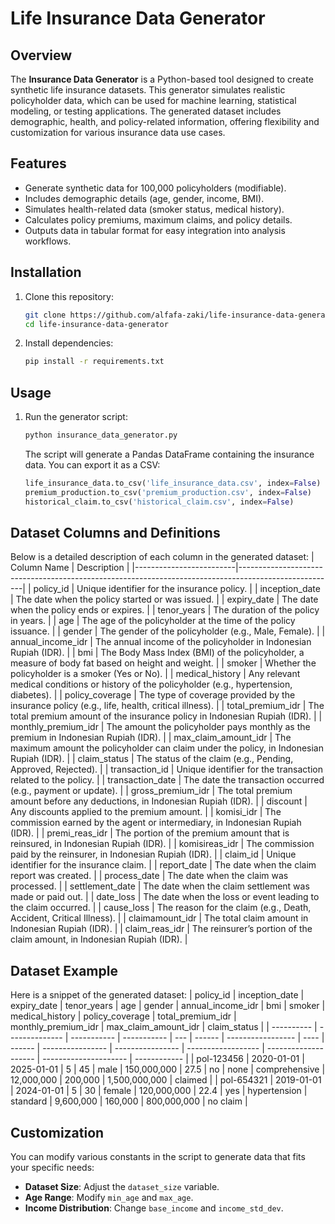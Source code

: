 # Life Insurance Data Generator

## Overview
The **Insurance Data Generator** is a Python-based tool designed to create synthetic life insurance datasets. This generator simulates realistic policyholder data, which can be used for machine learning, statistical modeling, or testing applications. The generated dataset includes demographic, health, and policy-related information, offering flexibility and customization for various insurance data use cases.

## Features
- Generate synthetic data for 100,000 policyholders (modifiable).
- Includes demographic details (age, gender, income, BMI).
- Simulates health-related data (smoker status, medical history).
- Calculates policy premiums, maximum claims, and policy details.
- Outputs data in tabular format for easy integration into analysis workflows.

## Installation
1. Clone this repository:
   ```bash
   git clone https://github.com/alfafa-zaki/life-insurance-data-generator.git
   cd life-insurance-data-generator
   
2. Install dependencies:
   ```bash
   pip install -r requirements.txt

## Usage
1. Run the generator script:
   ```bash
   python insurance_data_generator.py
   ```
   The script will generate a Pandas DataFrame containing the insurance data. You can export it as a CSV:
   ```python
   life_insurance_data.to_csv('life_insurance_data.csv', index=False)
   premium_production.to_csv('premium_production.csv', index=False)
   historical_claim.to_csv('historical_claim.csv', index=False)
   ```

## Dataset Columns and Definitions
Below is a detailed description of each column in the generated dataset:
| Column Name             | Description                                                                                          |
|-------------------------|------------------------------------------------------------------------------------------------------|
| policy_id               | Unique identifier for the insurance policy.                                                          |
| inception_date          | The date when the policy started or was issued.                                                      |
| expiry_date             | The date when the policy ends or expires.                                                            |
| tenor_years             | The duration of the policy in years.                                                                  |
| age                     | The age of the policyholder at the time of the policy issuance.                                      |
| gender                  | The gender of the policyholder (e.g., Male, Female).                                                 |
| annual_income_idr       | The annual income of the policyholder in Indonesian Rupiah (IDR).                                    |
| bmi                     | The Body Mass Index (BMI) of the policyholder, a measure of body fat based on height and weight.     |
| smoker                  | Whether the policyholder is a smoker (Yes or No).                                                    |
| medical_history         | Any relevant medical conditions or history of the policyholder (e.g., hypertension, diabetes).       |
| policy_coverage         | The type of coverage provided by the insurance policy (e.g., life, health, critical illness).         |
| total_premium_idr       | The total premium amount of the insurance policy in Indonesian Rupiah (IDR).                         |
| monthly_premium_idr     | The amount the policyholder pays monthly as the premium in Indonesian Rupiah (IDR).                   |
| max_claim_amount_idr    | The maximum amount the policyholder can claim under the policy, in Indonesian Rupiah (IDR).          |
| claim_status            | The status of the claim (e.g., Pending, Approved, Rejected).                                         |
| transaction_id          | Unique identifier for the transaction related to the policy.                                         |
| transaction_date        | The date the transaction occurred (e.g., payment or update).                                          |
| gross_premium_idr       | The total premium amount before any deductions, in Indonesian Rupiah (IDR).                          |
| discount                | Any discounts applied to the premium amount.                                                         |
| komisi_idr              | The commission earned by the agent or intermediary, in Indonesian Rupiah (IDR).                      |
| premi_reas_idr          | The portion of the premium amount that is reinsured, in Indonesian Rupiah (IDR).                     |
| komisireas_idr          | The commission paid by the reinsurer, in Indonesian Rupiah (IDR).                                     |
| claim_id                | Unique identifier for the insurance claim.                                                           |
| report_date             | The date when the claim report was created.                                                          |
| process_date            | The date when the claim was processed.                                                               |
| settlement_date         | The date when the claim settlement was made or paid out.                                             |
| date_loss                | The date when the loss or event leading to the claim occurred.                                        |
| cause_loss              | The reason for the claim (e.g., Death, Accident, Critical Illness).                                  |
| claimamount_idr         | The total claim amount in Indonesian Rupiah (IDR).                                                   |
| claim_reas_idr          | The reinsurer’s portion of the claim amount, in Indonesian Rupiah (IDR).                             |

## Dataset Example
Here is a snippet of the generated dataset:
| policy_id  | inception_date | expiry_date | tenor_years | age | gender | annual_income_idr | bmi  | smoker | medical_history | policy_coverage | total_premium_idr | monthly_premium_idr | max_claim_amount_idr | claim_status |
| ---------- | -------------- | ----------- | ----------- | --- | ------ | ----------------- | ---- | ------ | ---------------- | ---------------- | ------------------ | -------------------- | --------------------- | ------------ |
| pol-123456 | 2020-01-01     | 2025-01-01  | 5           | 45  | male   | 150,000,000       | 27.5 | no     | none             | comprehensive    | 12,000,000         | 200,000              | 1,500,000,000         | claimed      |
| pol-654321 | 2019-01-01     | 2024-01-01  | 5           | 30  | female | 120,000,000       | 22.4 | yes    | hypertension     | standard         | 9,600,000          | 160,000              | 800,000,000           | no claim    |

## Customization
You can modify various constants in the script to generate data that fits your specific needs:

- **Dataset Size**: Adjust the `dataset_size` variable.
- **Age Range**: Modify `min_age` and `max_age`.
- **Income Distribution**: Change `base_income` and `income_std_dev`.

